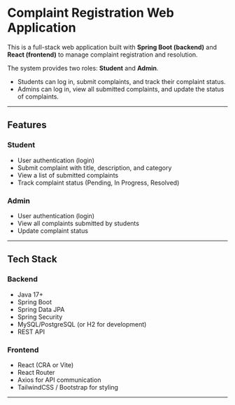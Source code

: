 # Complaint Registration Web Application

This is a full-stack web application built with **Spring Boot (backend)** and **React (frontend)** to manage complaint registration and resolution.  

The system provides two roles: **Student** and **Admin**.  
- Students can log in, submit complaints, and track their complaint status.  
- Admins can log in, view all submitted complaints, and update the status of complaints.  

---

## Features

### Student
- User authentication (login)  
- Submit complaint with title, description, and category  
- View a list of submitted complaints  
- Track complaint status (Pending, In Progress, Resolved)  

### Admin
- User authentication (login)  
- View all complaints submitted by students  
- Update complaint status  

---

## Tech Stack

### Backend
- Java 17+  
- Spring Boot  
- Spring Data JPA  
- Spring Security  
- MySQL/PostgreSQL (or H2 for development)  
- REST API  

### Frontend
- React (CRA or Vite)  
- React Router  
- Axios for API communication  
- TailwindCSS / Bootstrap for styling  

---
